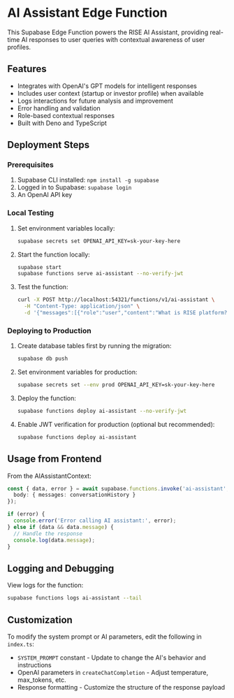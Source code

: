 # AI Assistant Edge Function

This Supabase Edge Function powers the RISE AI Assistant, providing real-time AI responses to user queries with contextual awareness of user profiles.

## Features

- Integrates with OpenAI's GPT models for intelligent responses
- Includes user context (startup or investor profile) when available
- Logs interactions for future analysis and improvement
- Error handling and validation
- Role-based contextual responses
- Built with Deno and TypeScript

## Deployment Steps

### Prerequisites

1. Supabase CLI installed: `npm install -g supabase`
2. Logged in to Supabase: `supabase login`
3. An OpenAI API key

### Local Testing

1. Set environment variables locally:
   ```bash
   supabase secrets set OPENAI_API_KEY=sk-your-key-here
   ```

2. Start the function locally:
   ```bash
   supabase start
   supabase functions serve ai-assistant --no-verify-jwt
   ```

3. Test the function:
   ```bash
   curl -X POST http://localhost:54321/functions/v1/ai-assistant \
     -H "Content-Type: application/json" \
     -d '{"messages":[{"role":"user","content":"What is RISE platform?"}]}'
   ```

### Deploying to Production

1. Create database tables first by running the migration:
   ```bash
   supabase db push
   ```

2. Set environment variables for production:
   ```bash
   supabase secrets set --env prod OPENAI_API_KEY=sk-your-key-here
   ```

3. Deploy the function:
   ```bash
   supabase functions deploy ai-assistant --no-verify-jwt
   ```

4. Enable JWT verification for production (optional but recommended):
   ```bash
   supabase functions deploy ai-assistant
   ```

## Usage from Frontend

From the AIAssistantContext:

```typescript
const { data, error } = await supabase.functions.invoke('ai-assistant', {
  body: { messages: conversationHistory }
});

if (error) {
  console.error('Error calling AI assistant:', error);
} else if (data && data.message) {
  // Handle the response
  console.log(data.message);
}
```

## Logging and Debugging

View logs for the function:
```bash
supabase functions logs ai-assistant --tail
```

## Customization

To modify the system prompt or AI parameters, edit the following in `index.ts`:

- `SYSTEM_PROMPT` constant - Update to change the AI's behavior and instructions
- OpenAI parameters in `createChatCompletion` - Adjust temperature, max_tokens, etc.
- Response formatting - Customize the structure of the response payload 